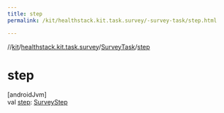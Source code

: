 ```yaml
---
title: step
permalink: /kit/healthstack.kit.task.survey/-survey-task/step.html

---
```

//[kit](/kit.html)/[healthstack.kit.task.survey](../index.html)/[SurveyTask](index.html)/[step](step.html)



# step



[androidJvm]\
val [step](step.html): [SurveyStep](../../healthstack.kit.task.survey.step/-survey-step/index.html)




